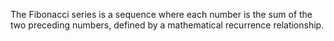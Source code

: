 The Fibonacci series is a sequence where each number is the sum of the two preceding numbers, defined by a mathematical recurrence relationship.
